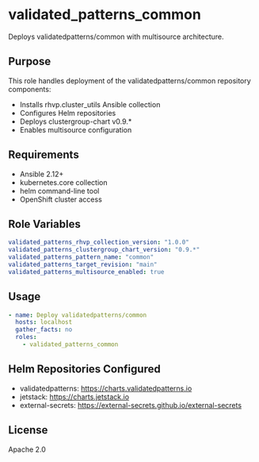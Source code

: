 # validated_patterns_common

Deploys validatedpatterns/common with multisource architecture.

## Purpose

This role handles deployment of the validatedpatterns/common repository components:

- Installs rhvp.cluster_utils Ansible collection
- Configures Helm repositories
- Deploys clustergroup-chart v0.9.*
- Enables multisource configuration

## Requirements

- Ansible 2.12+
- kubernetes.core collection
- helm command-line tool
- OpenShift cluster access

## Role Variables

```yaml
validated_patterns_rhvp_collection_version: "1.0.0"
validated_patterns_clustergroup_chart_version: "0.9.*"
validated_patterns_pattern_name: "common"
validated_patterns_target_revision: "main"
validated_patterns_multisource_enabled: true
```

## Usage

```yaml
- name: Deploy validatedpatterns/common
  hosts: localhost
  gather_facts: no
  roles:
    - validated_patterns_common
```

## Helm Repositories Configured

- validatedpatterns: https://charts.validatedpatterns.io
- jetstack: https://charts.jetstack.io
- external-secrets: https://external-secrets.github.io/external-secrets

## License

Apache 2.0
